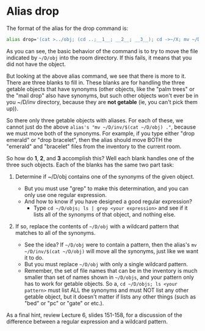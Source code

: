 # Alias drop

The format of the alias for the drop command is:

```bash
alias drop='(cat >../obj; (cd ..;__1__; __2__; __3__); cd ->~/X; mv ~/D/inv/`cat ~/D/obj` . && echo Dropped. || echo You do not have that.)2>~/X <'
```

As you can see, the basic behavior of the command is to try to move the file indicated by `~/D/obj` into the room directory.
If this fails, it means that you did not have the object.

But looking at the above alias command, we see that there is more to it.
There are three blanks to fill in.
These blanks are for handling the three getable objects that have synonyms (other objects, like the "palm trees" or the "mail drop" also have synonyms, but such other objects won't ever be in you ~/D/inv directory, because they are **not getable** (ie, you can't pick them up)).

So there only three getable objects with aliases.
For each of these, we cannot just do the above `alias's "mv ~/D/inv/$(cat ~/D/obj) ."`, because we must move both of the synonyms.
For example, if you type either "drop emerald" or "drop bracelet", then the alias should move BOTH the "emerald" and "bracelet" files from the inventory to the current room.

So how do __1__, __2__, and __3__ accomplish this?
Well each blank handles one of the three such objects.
Each of the blanks has the same two part task:

1) Determine if ~/D/obj contains one of the synonyms of the given object.
   
   - But you must use "grep" to make this determination, and you can only use one regular expression.
   - And how to know if you have designed a good regular expression?
     - Type `cd ~/D/objs; ls | grep <your expression>` and see if it lists all of the synonyms of that object, and nothing else.

2) If so, replace the contents of `~/D/obj` with a wildcard pattern that matches to all of the synonyms.
   
   - See the idea? If `~/D/obj` were to contain a pattern, then the alias's `mv ~/D/inv/$(cat ~/D/obj)` will move all the synonyms, just like we
     want it to do.
   - But you must replace `~/D/obj` with only a single wildcard pattern.
   - Remember, the set of file names that can be in the inventory is much smaller than set of names shown in `~/D/objs`, and your pattern only has to work for getable objects. So a, `cd ~/D/objs; ls <your pattern>` must list ALL the synonyms and must NOT list any other getable object, but it doesn't matter if lists any other things (such as "bed" or "pc" or "gate" or etc.).

As a final hint, review Lecture 6, slides 151-158, for a discussion of the
difference between a regular expression and a wildcard pattern.
